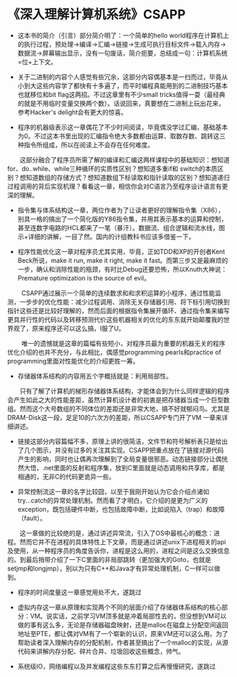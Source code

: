 # 《深入理解计算机系统》CSAPP

* 这本书的简介（引言）部分简介明了：一个简单的hello world程序在计算机上的执行过程，预处理->编译->汇编->链接->生成可执行目标文件->载入内存->数据流->屏幕输出显示，没有一句废话，简介扼要，总结成一句：计算机系统=位+上下文。

- 关于二进制的内容个人感觉有些冗余，这部分内容偶基本是一扫而过，毕竟从小到大这些内容学了都快有十多遍了，而平时编程真能用到的二进制技巧基本也就移位和bit flag这两招。不过这章里有不少small tricks值得一耍（最经典的就是不用临时变量交换两个数）。话说回来，真要想在二进制上玩出花来，参考Hacker's delight会有更大的惊喜。

- 程序的机器级表示这一章偶花了不少时间阅读，毕竟偶没学过汇编，基础基本为0。不过这本书里出现的汇编指令绝大多数都由运算、取数存数、跳转这三种指令所组成，所以在阅读上不会存在任何难度。

　　这部分融合了程序员所需了解的编译和汇编这两样课程中的基础知识：想知道for、do..while、while三种循环的实质性区别？想知道多重if和 switch的本质区别？想知道数组的存储方式？想知道数组下标读取和指针读取的区别？想知道递归过程调用的背后实现机理？看看这一章，相信你会对C语言乃至程序设计语言有更深的理解。

- 指令集与体系结构这一章，两位作者为了让读者更好的理解指令集（X86），别具一格的搞出了一个简化版的Y86指令集，并用其表示基本的运算和控制，甚至连数字电路的HCL都来了一笔（暴汗）。数据流、组合逻辑和流水线，图示+详细的讲解，一目了然。国内的计组教科书应该多借鉴一下。

- 程序性能优化这一章对程序员尤其实用，毕竟，正如TDD和XP的开创者Kent Beck所说，make it run, make it right, make it fast。而第三步又是最麻烦的一步，确认和消除性能的瓶颈，有时比Debug还要恐怖，所以Knuth大神说：Premature optimization is the source of evil。

　　 CSAPP通过展示一个简单的连续数求和和求积运算的小程序，通过性能监测，一步步的优化性能：减少过程调用、消除无关存储器引用、将下标引用切换到指针这些还是比较好理解的，然而后面的根据指令集展开循环、通过指令集来编写更具并行性的代码以及转移预测代价这些机器相关的优化的东东就开始颠覆我的世界观了，原来程序还可以这么搞，I服了U。

　　 唯一的遗憾就是这章的篇幅有些短小，对程序员最为重要的机器无关的程序优化介绍的也并不充分，与此相比，偶感觉programming pearls和practice of programming里面对性能优化的介绍更胜一筹。

- 存储器体系结构的内容用五个字概括就是：利用局部性。

　　只有了解了计算机的梯形存储器体系结构，才能体会到为什么同样逻辑的程序会产生如此之大的性能差距，虽然计算机设计者的初衷是把存储器当成一个巨型数组。然而这个大号数组的不同体位的差距还是非常大地，搞不好就郁闷鸟。尤其是DRAM-Disk这一段，足足10的六次方的差距，所以CSAPP专门开了VM 一章来详细讲述。

- 链接这部分内容篇幅不多，原理上讲的很简洁，文件节和符号解析表只是给出了几个图示，并没有过多的关注其实现。CSAPP把重点放在了链接对源代码产生的影响，同时也让偶再次理解到了全局变量很邪恶。动态链接部分让偶恍然大悟，.net里面的反射和程序集，放到C里面就是动态调用和共享库，都是相通的，无非C的代码更诡异一些。

- 异常控制流这一章的名字比较囧，以至于我刚开始认为它会介绍点诸如try...catch的异常处理机制。然而看了才明白，它介绍的是更为广义的exception，既包括硬件中断，也包括故障中断，比如说陷入（trap）和故障（fault）。

　　这一章做的比较绝的是，通过讲述异常流，引入了OS中最核心的概念：进程。然而它并不在进程的具体特性上下文章，而是通过讲述unix下进程相关的api 及使用，从一种程序员的角度告诉你，进程是这么用的，进程之间是这么交换信息的。到最后捎带介绍了一下C里面的非局部跳转（更加强大的Goto，也就是 setjmp和longjmp），别以为只有C++和Java才有异常处理机制，C一样可以做到。

- 程序的时间度量这一章感觉用处不大，遂跳过

- 虚拟内存这一章从原理和实现两个不同的层面介绍了存储器体系结构的核心部分：VM。说实话，之前学习VM顶多就是冲着局部性去的，但没想到VM可以做的事有这么多，无论是存储器磁盘映射，还是malloc在磁盘上分配空间返回地址至PTE，都让偶对VM有了一个崭新的认识，原来VM还可以这么用。为了帮助读者深入理解内存的分配机制，作者甚至搞出了一个malloc的实现，从源代码来讲解内存分配、碎片合并、垃圾回收这些概念，帅气。

- 系统级IO，网络编程以及并发编程这些东东打算之后再慢慢研究，遂跳过
